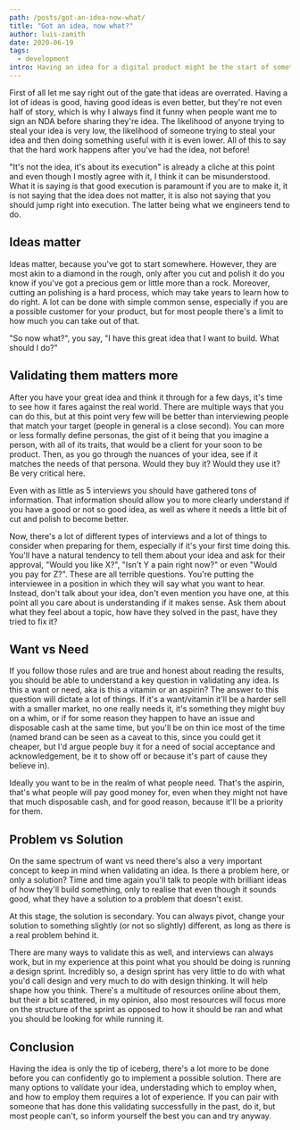 ```yaml
---
path: /posts/got-an-idea-now-what/
title: "Got an idea, now what?"
author: luis-zamith
date: 2020-06-19
tags:
  - development
intro: Having an idea for a digital product might be the start of something beautiful, but it has to be nourished
---
```


First of all let me say right out of the gate that ideas are overrated. Having a
lot of ideas is good, having good ideas is even better, but they're not even
half of story, which is why I always find it funny when people want me to sign
an NDA before sharing they're idea. The likelihood of anyone trying to steal
your idea is very low, the likelihood of someone trying to steal your idea and
then doing something useful with it is even lower. All of this to say that the
hard work happens after you've had the idea, not before!

"It's not the idea, it's about its execution" is already a cliche at this point
and even though I mostly agree with it, I think it can be misunderstood. What it
is saying is that good execution is paramount if you are to make it, it is not
saying that the idea does not matter, it is also not saying that you should jump
right into execution. The latter being what we engineers tend to do.

## Ideas matter

Ideas matter, because you've got to start somewhere. However, they are most akin
to a diamond in the rough, only after you cut and polish it do you know if
you've got a precious gem or little more than a rock. Moreover, cutting an
polishing is a hard process, which may take years to learn how to do right. A
lot can be done with simple common sense, especially if you are a possible
customer for your product, but for most people there's a limit to how much you
can take out of that.

"So now what?", you say, "I have this great idea that I want to build. What
should I do?"

## Validating them matters more

After you have your great idea and think it through for a few days, it's time to
see how it fares against the real world. There are multiple ways that you can do
this, but at this point very few will be better than interviewing people that
match your target (people in general is a close second). You can more or less
formally define personas, the gist of it being that you imagine a person, with
all of its traits, that would be a client for your soon to be product. Then, as
you go through the nuances of your idea, see if it matches the needs of that
persona. Would they buy it? Would they use it? Be very critical here.

Even with as little as 5 interviews you should have gathered tons of
information. That information should allow you to more clearly understand if you
have a good or not so good idea, as well as where it needs a little bit of cut
and polish to become better.

Now, there's a lot of different types of interviews and a lot of things to
consider when preparing for them, especially if it's your first time doing this.
You'll have a natural tendency to tell them about your idea and ask for their
approval, "Would you like X?", "Isn't Y a pain right now?" or even "Would you
pay for Z?".  These are all terrible questions. You're putting the interviewee
in a position in which they will say what you want to hear. Instead, don't talk
about your idea, don't even mention you have one, at this point all you care
about is understanding if it makes sense. Ask them about what they feel about a
topic, how have they solved in the past, have they tried to fix it?

## Want vs Need

If you follow those rules and are true and honest about reading the results, you
should be able to understand a key question in validating any idea. Is this a
want or need, aka is this a vitamin or an aspirin? The answer to this question
will dictate a lot of things. If it's a want/vitamin it'll be a harder sell with
a smaller market, no one really needs it, it's something they might buy on a
whim, or if for some reason they happen to have an issue and disposable cash at
the same time, but you'll be on thin ice most of the time (named brand can be
seen as a caveat to this, since you could get it cheaper, but I'd argue people
buy it for a need of social acceptance and acknowledgement, be it to show off or
because it's part of cause they believe in).

Ideally you want to be in the realm of what people need. That's the aspirin,
that's what people will pay good money for, even when they might not have that
much disposable cash, and for good reason, because it'll be a priority for them.

## Problem vs Solution

On the same spectrum of want vs need there's also a very important concept to
keep in mind when validating an idea. Is there a problem here, or only a
solution? Time and time again you'll talk to people with brilliant ideas of how
they'll build something, only to realise that even though it sounds good, what
they have a solution to a problem that doesn't exist.

At this stage, the solution is secondary. You can always pivot, change your
solution to something slightly (or not so slightly) different, as long as there
is a real problem behind it.

There are many ways to validate this as well, and interviews can always work,
but in my experience at this point what you should be doing is running a design
sprint. Incredibly so, a design sprint has very little to do with what you'd
call design and very much to do with design thinking. It will help shape how you
think. There's a multitude of resources online about them, but their a bit
scattered, in my opinion, also most resources will focus more on the structure
of the sprint as opposed to how it should be ran and what you should be looking
for while running it.

## Conclusion

Having the idea is only the tip of iceberg, there's a lot more to be done before
you can confidently go to implement a possible solution. There are many options
to validate your idea, understading which to employ when, and how to employ them
requires a lot of experience. If you can pair with someone that has done this
validating successfully in the past, do it, but most people can't, so inform
yourself the best you can and try anyway.
